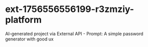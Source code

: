 # ext-1756556556199-r3zmziy-platform
AI-generated project via External API - Prompt: A simple password generator with good ux
